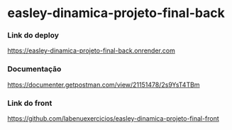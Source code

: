 # easley-dinamica-projeto-final-back

### Link do deploy
https://easley-dinamica-projeto-final-back.onrender.com

### Documentação
https://documenter.getpostman.com/view/21151478/2s9YsT4TBm

### Link do front
https://github.com/labenuexercicios/easley-dinamica-projeto-final-front